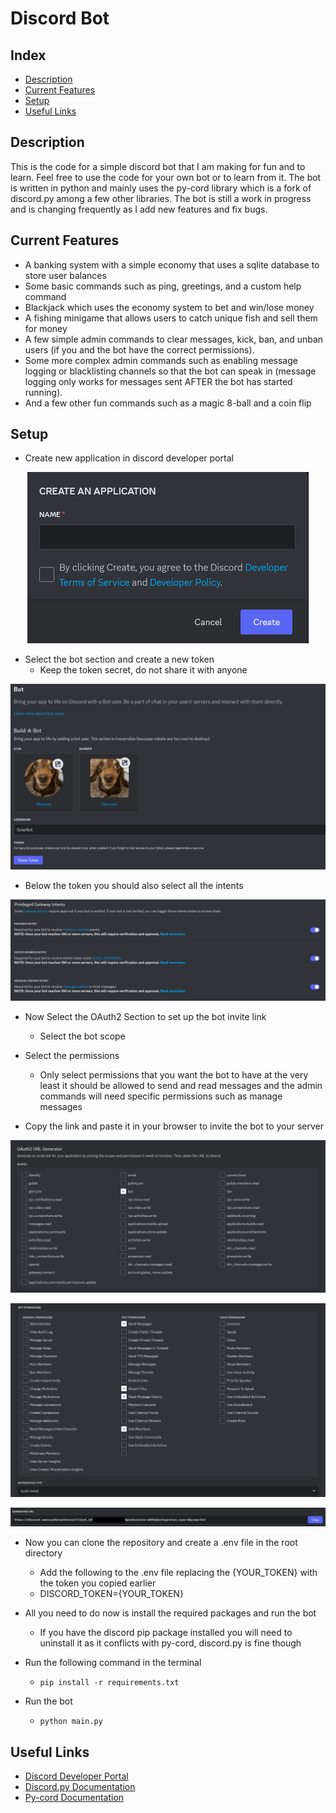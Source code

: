 # Discord Bot

## Index
*  [Description](#Description)
*  [Current Features](#Current-Features)
*  [Setup](#Setup)
*  [Useful Links](#Useful-Links)

## Description
 This is the code for a simple discord bot that I am making for fun and to learn.
 Feel free to use the code for your own bot or to learn from it.
 The bot is written in python and mainly uses the py-cord library which is a fork of discord.py among a few other libraries.
 The bot is still a work in progress and is changing frequently as I add new features and fix bugs.

## Current Features
*   A banking system with a simple economy that uses a sqlite database to store user balances
*   Some basic commands such as ping, greetings, and a custom help command
*   Blackjack which uses the economy system to bet and win/lose money
*   A fishing minigame that allows users to catch unique fish and sell them for money
*   A few simple admin commands to clear messages, kick, ban, and unban users (if you and the bot have the correct permissions).
*   Some more complex admin commands such as enabling message logging or blacklisting channels so that the bot can speak in (message logging only works for messages sent AFTER the bot has started running).
*   And a few other fun commands such as a magic 8-ball and a coin flip

## Setup
*  Create new application in discord developer portal

<p align="center">
<img src="img/ApplicationPage.png" alt="Application Creation Page Image">
</p>

*  Select the bot section and create a new token 
   *  Keep the token secret, do not share it with anyone
  
<p align="center">
<img src="img/BotPage.png" alt="Token Page Image">
</p>

*  Below the token you should also select all the intents

<p align="center">
<img src="img/IntentsPage.png" alt="Intents Page Image">
</p>

*  Now Select the OAuth2 Section to set up the bot invite link
   *  Select the bot scope

*  Select the permissions
   * Only select permissions that you want the bot to have at the very least it should be allowed to send and read messages and the admin commands will need specific permissions such as manage messages

* Copy the link and paste it in your browser to invite the bot to your server

<p align="center">
<img src="img/ScopePage.png" alt="Scope Page Image">
</p>

<p align="center">
<img src="img/PermissionsPage.png" alt="Permissions Page Image">
</p>

<p align="center">
<img src="img/URLPage.png" alt="Invite Link Page Image">
</p>

*  Now you can clone the repository and create a .env file in the root directory
   *  Add the following to the .env file replacing the {YOUR_TOKEN} with the token you copied earlier
   *  DISCORD_TOKEN={YOUR_TOKEN}

*  All you need to do now is install the required packages and run the bot
   *  If you have the discord pip package installed you will need to uninstall it as it conflicts with py-cord, discord.py is fine though
*  Run the following command in the terminal
    *  `pip install -r requirements.txt`
  *  Run the bot
     *  `python main.py`

## Useful Links
*  [Discord Developer Portal](https://discord.com/developers/applications)
*  [Discord.py Documentation](https://discordpy.readthedocs.io/en/stable/)
*  [Py-cord Documentation](https://guide.pycord.dev/introduction)
